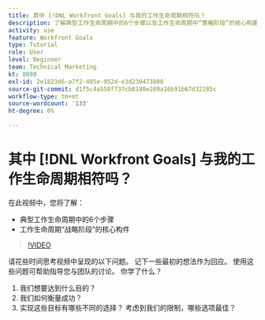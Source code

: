 ```yaml
---
title: 其中 [!DNL Workfront Goals] 与我的工作生命周期相符吗？
description: 了解典型工作生命周期中的6个步骤以及工作生命周期中“策略阶段”的核心构建基块。
activity: use
feature: Workfront Goals
type: Tutorial
role: User
level: Beginner
team: Technical Marketing
kt: 8890
exl-id: 2e1823d6-a7f2-485e-952d-e3d230473808
source-git-commit: d1f5c4a558f737cb8188e209a16b91b67d32285c
workflow-type: tm+mt
source-wordcount: '133'
ht-degree: 0%

---
```


# 其中 [!DNL Workfront Goals] 与我的工作生命周期相符吗？

在此视频中，您将了解：

* 典型工作生命周期中的6个步骤
* 工作生命周期“战略阶段”的核心构件

>[!VIDEO](https://video.tv.adobe.com/v/335184/?quality=12)

<!--
Your turn graphic
-->

请花些时间思考视频中呈现的以下问题。 记下一些最初的想法作为回应。 使用这些问题可帮助指导您与团队的讨论。 你学了什么？

1. 我们想要达到什么目的？
1. 我们如何衡量成功？
1. 实现这些目标有哪些不同的选择？ 考虑到我们的限制，哪些选项最佳？
